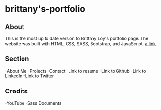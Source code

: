 # brittany's-portfolio

## About
This is the most up to date version to Brittany Loy's portfolio page. The website was built with HTML, CSS, SASS, Bootstrap, and JavaScript.
[a link](https://britt-hub.github.io/brittanys-portfolio/)

## Section

-About Me
-Projects
-Contact
-Link to resume
-Link to Github
-Link to LinkedIn
-Link to Twitter


## Credits

-YouTube
-Sass Documents
